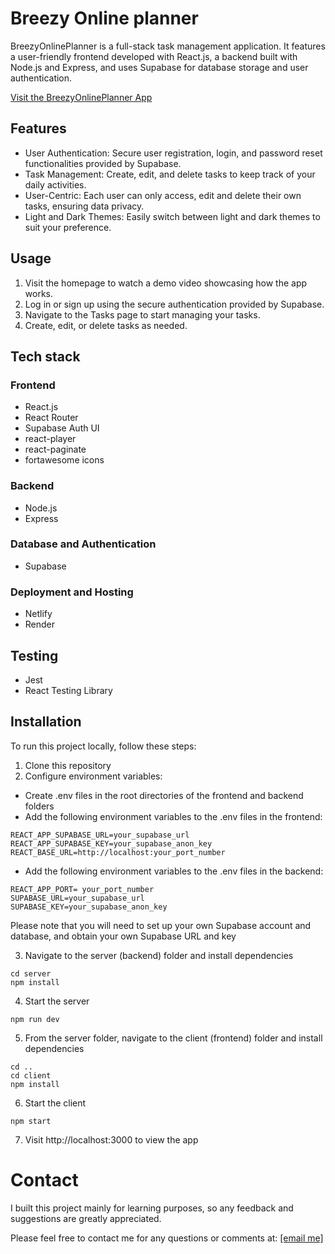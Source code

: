 # Breezy Online planner

BreezyOnlinePlanner is a full-stack task management application. 
It features a user-friendly frontend developed with React.js, a backend built with Node.js and Express, and uses Supabase for database storage and user authentication.
 
[Visit the BreezyOnlinePlanner App](https://breezyonlineplanner.netlify.app)

## Features
* User Authentication: Secure user registration, login, and password reset functionalities provided by Supabase.
* Task Management: Create, edit, and delete tasks to keep track of your daily activities.
* User-Centric: Each user can only access, edit and delete their own tasks, ensuring data privacy.
* Light and Dark Themes: Easily switch between light and dark themes to suit your preference.

## Usage
1. Visit the homepage to watch a demo video showcasing how the app works.
2. Log in or sign up using the secure authentication provided by Supabase.
3. Navigate to the Tasks page to start managing your tasks.
4. Create, edit, or delete tasks as needed.

## Tech stack

### Frontend
* React.js
* React Router
* Supabase Auth UI
* react-player
* react-paginate
* fortawesome icons

### Backend
* Node.js
* Express

### Database and Authentication
* Supabase

### Deployment and Hosting
* Netlify
* Render

## Testing
* Jest
* React Testing Library

## Installation
To run this project locally, follow these steps:
1. Clone this repository
2. Configure environment variables:
- Create .env files in the root directories of the frontend and backend folders
- Add the following environment variables to the .env files in the frontend:
```
REACT_APP_SUPABASE_URL=your_supabase_url
REACT_APP_SUPABASE_KEY=your_supabase_anon_key
REACT_BASE_URL=http://localhost:your_port_number
```
- Add the following environment variables to the .env files in the backend:
```
REACT_APP_PORT= your_port_number
SUPABASE_URL=your_supabase_url
SUPABASE_KEY=your_supabase_anon_key
```
Please note that you will need to set up your own Supabase account and database, and obtain your own Supabase URL and key

3. Navigate to the server (backend) folder and install dependencies
```
cd server
npm install
```
4. Start the server
```
npm run dev
```
5. From the server folder, navigate to the client (frontend) folder and install dependencies
```
cd ..
cd client
npm install
```
6. Start the client
```
npm start
```
7. Visit http://localhost:3000 to view the app

# Contact
I built this project mainly for learning purposes, so any feedback and suggestions are greatly appreciated.

Please feel free to contact me for any questions or comments at:
<a href="mailto:bianca.buha@hotmail.com">[email me]</a>







